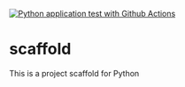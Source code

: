 [![Python application test with Github Actions](https://github.com/richardvlas/scaffold/actions/workflows/pythonapp.yml/badge.svg)](https://github.com/richardvlas/scaffold/actions/workflows/pythonapp.yml)

# scaffold
This is a project scaffold for Python
